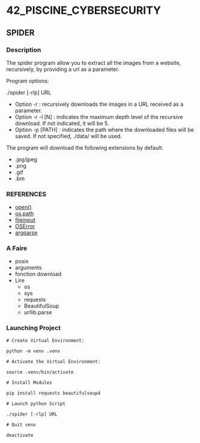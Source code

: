 # 42_PISCINE_CYBERSECURITY
## SPIDER
### Description
The spider program allow you to extract all the images from a website, recursively, by providing a url as a parameter.

Program options:

./spider [-rlp] URL

* Option -r : recursively downloads the images in a URL received as a parameter.
* Option -r -l [N] : indicates the maximum depth level of the recursive download.
If not indicated, it will be 5.
* Option -p [PATH] : indicates the path where the downloaded files will be saved.
If not specified, ./data/ will be used.

The program will download the following extensions by default:

* .jpg/jpeg
* .png
* .gif
* .bm
### REFERENCES
* [open()](https://docs.python.org/fr/3/library/functions.html#open)
* [os.path](https://docs.python.org/fr/3/library/os.path.html#module-os.path)
* [fileinput](https://docs.python.org/fr/3/library/fileinput.html#module-fileinput)
* [OSError](https://docs.python.org/fr/3/library/exceptions.html#OSError)
* [argparse](https://docs.python.org/fr/3/howto/argparse.html)




### A Faire
* posix
* arguments
* fonction download
* Lire
    * os
    * sys
    * requests
    * BeautifulSoup
    * urllib.parse

### Launching Project
    # Create Virtual Environment:

    python -m venv .venv

    # Activate the Virtual Environment:

    source .venv/bin/activate

    # Install Modules

    pip install requests beautifulsoup4

    # Launch python Script

    ./spider [-rlp] URL

    # Quit venv

    deactivate
